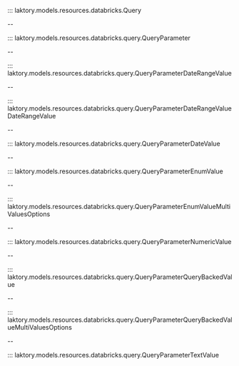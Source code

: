 ::: laktory.models.resources.databricks.Query

--

::: laktory.models.resources.databricks.query.QueryParameter

--

::: laktory.models.resources.databricks.query.QueryParameterDateRangeValue

--

::: laktory.models.resources.databricks.query.QueryParameterDateRangeValueDateRangeValue

--

::: laktory.models.resources.databricks.query.QueryParameterDateValue

--

::: laktory.models.resources.databricks.query.QueryParameterEnumValue

--

::: laktory.models.resources.databricks.query.QueryParameterEnumValueMultiValuesOptions

--

::: laktory.models.resources.databricks.query.QueryParameterNumericValue

--

::: laktory.models.resources.databricks.query.QueryParameterQueryBackedValue

--

::: laktory.models.resources.databricks.query.QueryParameterQueryBackedValueMultiValuesOptions

--

::: laktory.models.resources.databricks.query.QueryParameterTextValue
